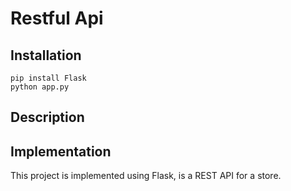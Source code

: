 # Restful Api

## Installation

```
pip install Flask
python app.py
```

## Description



## Implementation

This project is implemented using Flask, is a REST API for a store.
